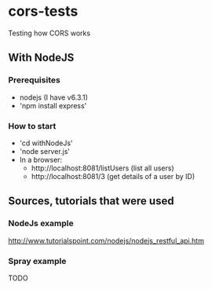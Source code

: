 # cors-tests
Testing how CORS works

## With NodeJS

### Prerequisites
- nodejs (I have v6.3.1)
- 'npm install express'

### How to start

- 'cd withNodeJs'
- 'node server.js'
- In a browser: 
    - http://localhost:8081/listUsers  (list all users)
    - http://localhost:8081/3  (get details of a user by ID)

## Sources, tutorials that were used

### NodeJs example
http://www.tutorialspoint.com/nodejs/nodejs_restful_api.htm

### Spray example
TODO
